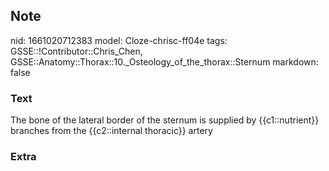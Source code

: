 ## Note
nid: 1661020712383
model: Cloze-chrisc-ff04e
tags: GSSE::!Contributor::Chris_Chen, GSSE::Anatomy::Thorax::10._Osteology_of_the_thorax::Sternum
markdown: false

### Text
<div class='toggle'>
  The bone of the lateral border of the sternum is supplied by
  {{c1::nutrient}} branches from the {{c2::internal thoracic}}
  artery
</div>

### Extra

